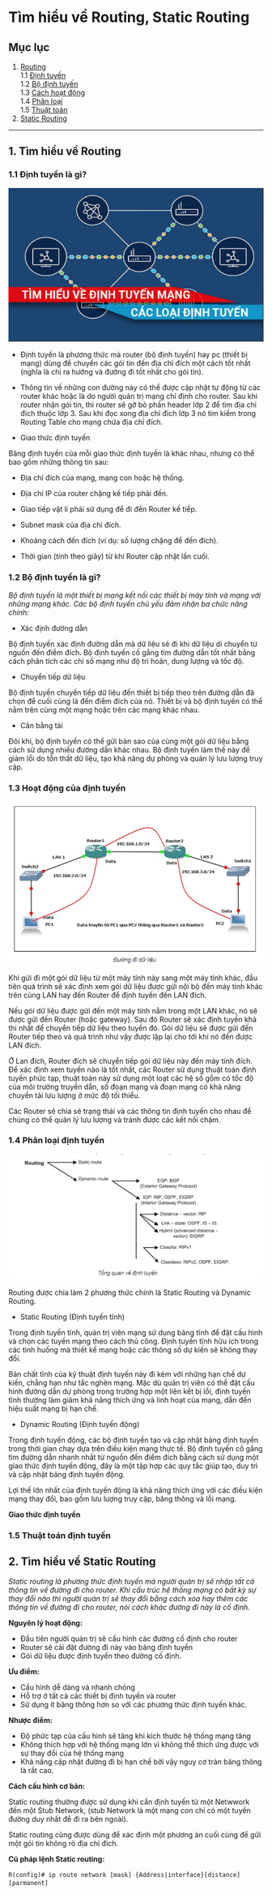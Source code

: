 # Tìm hiểu về Routing, Static Routing
## Mục lục
1. [Routing](#1-tìm-hiểu-về-routing)  
    1.1 [Định tuyến](#11-định-tuyến-là-gì)  
    1.2 [Bộ định tuyến](#12-bộ-định-tuyến-là-gì)  
    1.3 [Cách hoạt động](#13-hoạt-động-của-định-tuyến)  
    1.4 [Phân loại](#14-phân-loại-định-tuyến)  
    1.5 [Thuật toán](#15-thuật-toán-định-tuyến)      
2. [Static Routing](#2-tìm-hiểu-về-static-routing)

------------------
## 1. Tìm hiểu về Routing

### 1.1 Định tuyến là gì?

![hinh_1.4](/LinhNH/06.Timhieu_Routing/images/khaiquat.png)


- Định tuyến là phương thức mà router (bộ định tuyến) hay pc (thiết bị mạng) dùng để chuyển các gói tin đến địa chỉ đích một cách tốt nhất (nghĩa là chỉ ra hướng và đường đi tốt nhất cho gói tin).

- Thông tin về những con đường này có thể được cập nhật tự động từ các router khác hoặc là do người quản trị mạng chỉ định cho router. Sau khi router nhận gói tin, thì router sẽ gỡ bỏ phần header lớp 2 để tìm địa chỉ đích thuộc lớp 3. Sau khi đọc xong địa chỉ đích lớp 3 nó tìm kiếm trong Routing Table cho mạng chứa địa chỉ đích.

- Giao thức định tuyến

Bảng định tuyến của mỗi giao thức định tuyến là khác nhau, nhưng có thể bao gồm những thông tin sau:

- Địa chỉ đích của mạng, mạng con hoặc hệ thống.

- Địa chỉ IP của router chặng kế tiếp phải đến.

- Giao tiếp vật lí phải sử dụng để đi đến Router kế tiếp.

- Subnet mask của địa chỉ đích.

- Khoảng cách đến đích (ví dụ: số lượng chặng để đến đích).

- Thời gian (tính theo giây) từ khi Router cập nhật lần cuối.


### 1.2 Bộ định tuyến là gì?

_Bộ định tuyến là một thiết bị mạng kết nối các thiết bị máy tính và mạng với những mạng khác. Các bộ định tuyến chủ yếu đảm nhận ba chức năng chính:_

- Xác định đường dẫn

Bộ định tuyến xác định đường dẫn mà dữ liệu sẽ đi khi dữ liệu di chuyển từ nguồn đến điểm đích. Bộ định tuyến cố gắng tìm đường dẫn tốt nhất bằng cách phân tích các chỉ số mạng như độ trì hoãn, dung lượng và tốc độ.

- Chuyển tiếp dữ liệu

Bộ định tuyến chuyển tiếp dữ liệu đến thiết bị tiếp theo trên đường dẫn đã chọn để cuối cùng là đến điểm đích của nó. Thiết bị và bộ định tuyến có thể nằm trên cùng một mạng hoặc trên các mạng khác nhau.

- Cân bằng tải

Đôi khi, bộ định tuyến có thể gửi bản sao của cùng một gói dữ liệu bằng cách sử dụng nhiều đường dẫn khác nhau. Bộ định tuyến làm thế này để giảm lỗi do tổn thất dữ liệu, tạo khả năng dự phòng và quản lý lưu lượng truy cập. 

### 1.3 Hoạt động của định tuyến

![hinh_1.3](/LinhNH/06.Timhieu_Routing/images/hoatdong.png)


Khi gửi đi một gói dữ liệu từ một máy tính này sang một máy tính khác, đầu tiên quá trình sẽ xác định xem gói dữ liệu được gửi nội bộ đến máy tính khác trên cùng LAN hay đến Router để định tuyến đến LAN đích.

Nếu gói dữ liệu được gửi đến một máy tính nằm trong một LAN khác, nó sẽ được gửi đến Router (hoặc gateway). Sau đó Router sẽ xác định tuyến khả thi nhất để chuyển tiếp dữ liệu theo tuyến đó. Gói dữ liệu sẽ được gửi đến Router tiếp theo và quá trình như vậy được lặp lại cho tới khi nó đến được LAN đích.

Ở Lan đích, Router đích sẽ chuyển tiếp gói dữ liệu này đến máy tính đích. Để xác định xem tuyến nào là tốt nhất, các Router sử dụng thuật toán định tuyến phức tạp, thuật toán này sử dụng một loạt các hệ số gồm có tốc độ của môi trường truyền dẫn, số đoạn mạng và đoạn mạng có khả năng chuyển tải lưu lượng ở mức độ tối thiểu.

Các Router sẽ chia sẻ trạng thái và các thông tin định tuyến cho nhau để chúng có thể quản lý lưu lượng và tránh được các kết nối chậm.

### 1.4 Phân loại định tuyến

![hinh_1.4](/LinhNH/06.Timhieu_Routing/images/phanloai.png)

 Routing được chia làm 2 phương thức chính là Static Routing và Dynamic Routing.

- Static Routing (Định tuyến tĩnh)

Trong định tuyến tĩnh, quản trị viên mạng sử dụng bảng tĩnh để đặt cấu hình và chọn các tuyến mạng theo cách thủ công. Định tuyến tĩnh hữu ích trong các tình huống mà thiết kế mạng hoặc các thông số dự kiến sẽ không thay đổi.

Bản chất tĩnh của kỹ thuật định tuyến này đi kèm với những hạn chế dự kiến, chẳng hạn như tắc nghẽn mạng. Mặc dù quản trị viên có thể đặt cấu hình đường dẫn dự phòng trong trường hợp một liên kết bị lỗi, định tuyến tĩnh thường làm giảm khả năng thích ứng và linh hoạt của mạng, dẫn đến hiệu suất mạng bị hạn chế.

- Dynamic Routing (Định tuyến động)

Trong định tuyến động, các bộ định tuyến tạo và cập nhật bảng định tuyến trong thời gian chạy dựa trên điều kiện mạng thực tế. Bộ định tuyến cố gắng tìm đường dẫn nhanh nhất từ nguồn đến điểm đích bằng cách sử dụng một giao thức định tuyến động, đây là một tập hợp các quy tắc giúp tạo, duy trì và cập nhật bảng định tuyến động.

Lợi thế lớn nhất của định tuyến động là khả năng thích ứng với các điều kiện mạng thay đổi, bao gồm lưu lượng truy cập, băng thông và lỗi mạng.

__Giao thức định tuyến__



### 1.5 Thuật toán định tuyến




## 2. Tìm hiểu về Static Routing

_Static routing là phương thức định tuyến mà người quản trị sẽ nhập tất cả thông tin về đường đi cho router. Khi cấu trúc hệ thống mạng có bất kỳ sự thay đổi nào thì người quản trị sẽ thay đổi bằng cách xóa hay thêm các thông tin về đường đi cho router, nói cách khác đường đi này là cố định._

__Nguyên lý hoạt động:__

- Đầu tiên người quản trị sẽ cấu hình các đường cố định cho router
- Router sẽ cài đặt đường đi này vào bảng định tuyến
- Gói dữ liệu được định tuyến theo đường cố định.

__Ưu điểm:__

- Cấu hình dễ dàng và nhanh chóng
- Hỗ trợ ở tất cả các thiết bị định tuyến và router
- Sử dụng ít băng thông hơn so với các phương thức định tuyến khác.

__Nhược điểm:__

- Độ phức tạp của cấu hình sẽ tăng khi kích thước hệ thống mạng tăng
- Không thích hợp với hệ thống mạng lớn vì không thể thích ứng được với sự thay đổi của hệ thống mạng
- Khả năng cập nhật đường đi bị hạn chế bởi vậy nguy cơ tràn băng thông là rất cao.

__Cách cấu hình cơ bản:__

Static routing thường được sử dụng khi cần định tuyến từ một Netwwork đến một Stub Network, (stub Network là một mạng con chỉ có một tuyến đường duy nhất để đi ra bên ngoài).

Static routing cũng được dùng để xác định một phương án cuối cùng để gửi một gói tin không rõ địa chỉ đích.

__Cú pháp lệnh Static routing:__

    R(config)# ip route network [mask] {Address|interface}[distance]  [parmanent]



